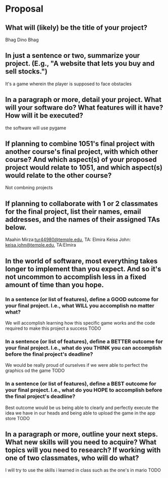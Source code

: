 # Proposal

## What will (likely) be the title of your project?

Bhag Dino Bhag

## In just a sentence or two, summarize your project. (E.g., "A website that lets you buy and sell stocks.")
It's a game wherein the player is supposed to face obstacles 

## In a paragraph or more, detail your project. What will your software do? What features will it have? How will it be executed?

the software will use pygame 

## If planning to combine 1051's final project with another course's final project, with which other course? And which aspect(s) of your proposed project would relate to 1051, and which aspect(s) would relate to the other course?

Not combning projects

## If planning to collaborate with 1 or 2 classmates for the final project, list their names, email addresses, and the names of their assigned TAs below.

Maahin Mirza:tur44980@temple.edu, TA: Elmira 
Keisa John: keisa.john@temple.edu, TA:Elmira

## In the world of software, most everything takes longer to implement than you expect. And so it's not uncommon to accomplish less in a fixed amount of time than you hope.

### In a sentence (or list of features), define a GOOD outcome for your final project. I.e., what WILL you accomplish no matter what?
We will accomplish learning how this specific game works and the code required to make this project a success
TODO

### In a sentence (or list of features), define a BETTER outcome for your final project. I.e., what do you THINK you can accomplish before the final project's deadline?
We would be really proud of ourselves if we were able to perfect the graphics od the game 
TODO

### In a sentence (or list of features), define a BEST outcome for your final project. I.e., what do you HOPE to accomplish before the final project's deadline?
Best outcome would be us being able to clearly and perfectly execute the idea we have in our heads and being able to upload the game in the app store
TODO

## In a paragraph or more, outline your next steps. What new skills will you need to acquire? What topics will you need to research? If working with one of two classmates, who will do what?
I will try to use the skills i learned in class such as the one's in mario
TODO

